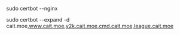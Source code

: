 sudo certbot --nginx

sudo certbot --expand -d cait.moe,www.cait.moe,y2k.cait.moe,cmd.cait.moe,league.cait.moe